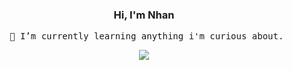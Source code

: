 <div align=center>
    <h3>Hi, I'm Nhan</h3>
    <pre> 🌱 I’m currently learning anything i'm curious about.</pre>
    <img src="https://github-readme-stats.vercel.app/api/top-langs/?username=cyantiz&layout=compact" />
</div>
